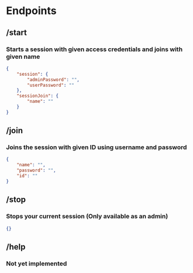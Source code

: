 # Endpoints

## /start
### Starts a session with given access credentials and joins with given name
```json
{
    "session": {
        "adminPassword": "",
        "userPassword": ""
    },
    "sessionJoin": {
        "name": ""
    }
}
```
## /join
### Joins the session with given ID using username and password
```json
{
    "name": "",
    "password": "",
    "id": ""
}
```
## /stop
### Stops your current session (Only available as an admin)
```json
{}
```

## /help
### Not yet implemented